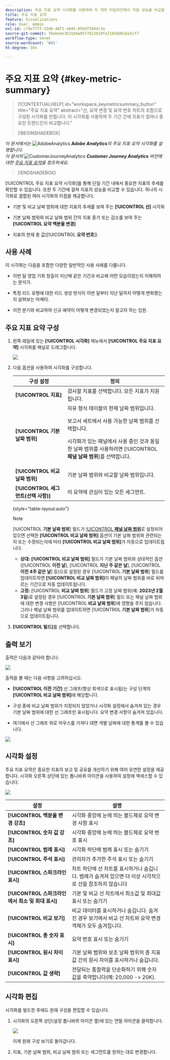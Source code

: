 ```yaml
---
description: 주요 지표 요약 시각화를 사용하여 두 개의 타임라인에서 지표 성능을 비교할 수 있습니다.
title: 주요 지표 요약
feature: Visualizations
role: User, Admin
exl-id: c74e77ff-15d6-48f1-a845-85bdf3444c3a
source-git-commit: 76abe4e363184a9577622818fe21859d016a5cf7
workflow-type: tm+mt
source-wordcount: '841'
ht-degree: 56%

---
```


# 주요 지표 요약 {#key-metric-summary}

<!-- markdownlint-disable MD034 -->

>[!CONTEXTUALHELP]
>id="workspace_keymetricsummary_button"
>title="주요 지표 요약"
>abstract="선, 요약 변경 및 요약 번호 차트의 조합으로 구성된 시각화를 만듭니다. 이 시각화를 사용하여 두 기간 간에 지표가 얼마나 중요한 트렌드인지 비교합니다."

<!-- markdownlint-enable MD034 -->


>[!BEGINSHADEBOX]

_이 문서에서는_ ![AdobeAnalytics](/help/assets/icons/AdobeAnalytics.svg) _**Adobe Analytics**&#x200B;의 주요 지표 요약 시각화를 설명합니다._<br/>_이 문서의_ ![CustomerJourneyAnalytics](/help/assets/icons/CustomerJourneyAnalytics.svg) _**Customer Journey Analytics** 버전에 대한 [주요 지표 요약](https://experienceleague.adobe.com/en/docs/analytics-platform/using/cja-workspace/visualizations/key-metric)을 참조하세요._

>[!ENDSHADEBOX]

[!UICONTROL 주요 지표 요약 시각화]를 통해 단일 기간 내에서 중요한 지표의 추세를 확인할 수 있습니다. 또한 두 기간에 걸쳐 지표의 성능을 비교할 수 있습니다. 하나의 시각화로 결합된 여러 시각화의 이점을 제공합니다.

* 기본 및 비교 날짜 범위에 대한 지표의 추세를 보여 주는 **[!UICONTROL 선]** 시각화

* 기본 날짜 범위와 비교 날짜 범위 간의 지표 증가 또는 감소를 보여 주는 **[!UICONTROL 요약 백분율 변경]**

* 지표의 현재 총 값([!UICONTROL **요약 번호**])

## 사용 사례

이 시각화는 다음을 포함한 다양한 일반적인 사용 사례를 다룹니다.

* 이번 달 영업 기회 창출이 지난해 같은 기간과 비교해 어떤 모습이었는지 이해하려는 분석가.

* 특정 리드 유형에 대한 리드 생성 방식이 이번 달부터 지난 달까지 어떻게 변화했는지 살펴보는 마케터.

* 이전 분기와 비교하여 신규 예약이 어떻게 변경되었는지 알고자 하는 임원.

## 주요 지표 요약 구성

1. 왼쪽 레일에 있는 **[!UICONTROL 시각화]** 메뉴에서 **[!UICONTROL 주요 지표 요약]** 시각화를 패널로 드래그합니다.

   ![](assets/key-metric-config.png)

1. 다음 옵션을 사용하여 시각화를 구성합니다.

   | 구성 설정 | 정의 |
   | --- | --- |
   | **[!UICONTROL 지표]** | 검사할 지표를 선택합니다. 모든 지표가 지원됩니다. |
   | **[!UICONTROL 기본 날짜 범위]** | 자유 형식 테이블의 현재 날짜 범위입니다.<p>보고서 세트에서 사용 가능한 날짜 범위를 선택합니다.</p> <p>시각화가 있는 패널에서 사용 중인 것과 동일한 날짜 범위를 사용하려면 [!UICONTROL **패널 날짜 범위**]&#x200B;를 선택합니다.</p> |
   | **[!UICONTROL 비교 날짜 범위]** | 기본 날짜 범위와 비교할 날짜 범위입니다. |
   | **[!UICONTROL 세그먼트(선택 사항)]** | 이 요약에 관심이 있는 모든 세그먼트. |

   {style="table-layout:auto"}

   >[!NOTE]
   >
   >[!UICONTROL **기본 날짜 범위**] 필드가 [!UICONTROL **패널 날짜 범위**](으)로 설정되어 있으면 선택한 **[!UICONTROL 비교 날짜 범위]** 옵션이 기본 날짜 범위와 관련되는지 또는 수정되는지에 따라 **[!UICONTROL 비교 날짜 범위]**&#x200B;가 자동으로 업데이트됩니다.
   >
   >* **상대:** **[!UICONTROL 비교 날짜 범위]** 필드가 기본 날짜 범위와 상대적인 옵션([!UICONTROL **이전 날**], [!UICONTROL **지난 주 같은 날**], [!UICONTROL **이전 4주 같은 날**] 등)으로 설정된 경우 [!UICONTROL **기본 날짜 범위**] 필드를 업데이트하면 **[!UICONTROL 비교 날짜 범위]**&#x200B;이 패널의 날짜 범위를 바로 뒤따르는 기간으로 자동 업데이트됩니다.
   >* **고정:** [!UICONTROL **비교 날짜 범위**] 필드가 고정 날짜 범위(예: **2023년 2월 3일**)로 설정된 경우 [!UICONTROL **기본 날짜 범위**] 필드 또는 패널 날짜 범위에 대한 변경 사항은 [!UICONTROL **비교 날짜 범위**]&#x200B;에 영향을 주지 않습니다. 그러나 패널 날짜 범위를 업데이트하면 [!UICONTROL **기본 날짜 범위**]&#x200B;가 자동으로 업데이트됩니다.

1. **[!UICONTROL 빌드]**&#x200B;를 선택합니다.

## 출력 보기

출력은 다음과 같아야 합니다.

![](assets/key-metric-output.png)

출력을 볼 때는 다음 사항을 고려하십시오.

* **[!UICONTROL 이전 기간]** 선 그래프(항상 회색으로 표시됨)는 구성 단계의 **[!UICONTROL 비교 날짜 범위]**&#x200B;에 해당합니다.

* 구성 중에 비교 날짜 범위가 지정되지 않았거나 시각화 설정에서 숨겨져 있는 경우 기본 날짜 범위에 대한 선 그래프만 표시됩니다. 요약 변경 사항이 숨겨져 있습니다.

* 여기에서 선 그래프 위로 마우스를 가져다 대면 개별 날짜에 대한 통계를 볼 수 있습니다.

![](assets/key-metric-output2.png)

## 시각화 설정

주요 지표 요약은 중요한 지표의 보고 및 공유를 개선하기 위해 여러 유연한 설정을 제공합니다. 시각화 오른쪽 상단에 있는 톱니바퀴 아이콘을 사용하여 설정에 액세스할 수 있습니다.

![](assets/key-metric-settings.png)

| 설정 | 설명 |
| --- | --- |
| **[!UICONTROL 백분율 변경 강조]** | 시각화 중앙에 눈에 띄는 볼드체로 요약 변경 사항 표시 |
| **[!UICONTROL 숫자 값 강조]** | 시각화 중앙에 눈에 띄는 볼드체로 요약 번호 표시 |
| **[!UICONTROL 범례 표시]** | 시각화 하단에 범례 표시 또는 숨기기 |
| **[!UICONTROL 주석 표시]** | 관리자가 추가한 주석 표시 또는 숨기기 |
| **[!UICONTROL 스파크라인 표시]** | 차트 하단에 선 차트를 표시하거나 숨깁니다. 범례가 숨겨져 있으면 더 이상 시각적으로 선을 참조하지 않습니다 |
| **[!UICONTROL 스파크라인에서 최소 및 최대 표시]** | 기본 및 비교 선 차트에서 최소값 및 최대값 표시 또는 숨기기 |
| **[!UICONTROL 비교 보기]** | 비교 데이터를 표시하거나 숨깁니다. 숨겨진 경우 보기에서 비교 선 차트와 요약 변경 객체가 모두 숨겨집니다. |
| **[!UICONTROL 총 숫자 표시]** | 요약 번호 표시 또는 숨기기 |
| **[!UICONTROL 원시 차이 표시]** | 기본 날짜 범위와 보조 날짜 범위의 총 지표 값 간의 원시 차이를 표시하거나 숨깁니다. |
| **[!UICONTROL 값 생략]** | 전달되는 통찰력을 단순화하기 위해 숫자 값을 축약합니다(예: 20,000 -> 20K). |

## 시각화 편집

시각화를 빌드한 후에도 원래 구성을 편집할 수 있습니다.

1. 시각화의 오른쪽 상단(설정 톱니바퀴 아이콘 옆)에 있는 연필 아이콘을 클릭합니다.

   ![](assets/edit-icon.png)

   이제 원래 구성 보기로 돌아갑니다.

1. 지표, 기본 날짜 범위, 비교 날짜 범위 또는 세그먼트를 원하는 대로 변경합니다.
